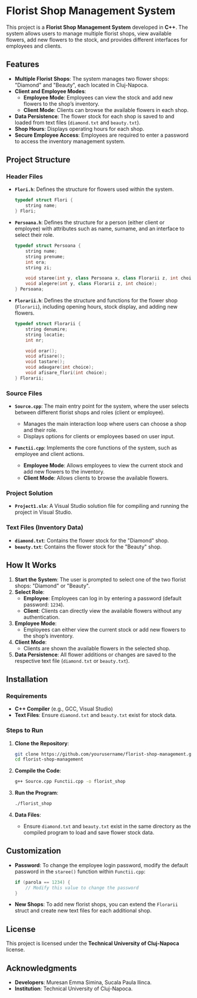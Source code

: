 # Florist Shop Management System

This project is a **Florist Shop Management System** developed in **C++**. The system allows users to manage multiple florist shops, view available flowers, add new flowers to the stock, and provides different interfaces for employees and clients.

## Features

- **Multiple Florist Shops**: The system manages two flower shops: "Diamond" and "Beauty", each located in Cluj-Napoca.
- **Client and Employee Modes**: 
  - **Employee Mode**: Employees can view the stock and add new flowers to the shop’s inventory.
  - **Client Mode**: Clients can browse the available flowers in each shop.
- **Data Persistence**: The flower stock for each shop is saved to and loaded from text files (`diamond.txt` and `beauty.txt`).
- **Shop Hours**: Displays operating hours for each shop.
- **Secure Employee Access**: Employees are required to enter a password to access the inventory management system.

## Project Structure

### Header Files

- **`Flori.h`**: Defines the structure for flowers used within the system.
    ```cpp
    typedef struct Flori {
        string name;
    } Flori;
    ```

- **`Persoana.h`**: Defines the structure for a person (either client or employee) with attributes such as name, surname, and an interface to select their role.
    ```cpp
    typedef struct Persoana {
        string nume;
        string prenume;
        int ora;
        string zi;

        void staree(int y, class Persoana x, class Florarii z, int choice);
        void alegere(int y, class Florarii z, int choice);
    } Persoana;
    ```

- **`Florarii.h`**: Defines the structure and functions for the flower shop (`Florarii`), including opening hours, stock display, and adding new flowers.
    ```cpp
    typedef struct Florarii {
        string denumire;
        string locatie;
        int nr;

        void orar();
        void afisare();
        void tastare();
        void adaugare(int choice);
        void afisare_flori(int choice);
    } Florarii;
    ```

### Source Files

- **`Source.cpp`**: The main entry point for the system, where the user selects between different florist shops and roles (client or employee).
    - Manages the main interaction loop where users can choose a shop and their role.
    - Displays options for clients or employees based on user input.

- **`Functii.cpp`**: Implements the core functions of the system, such as employee and client actions.
    - **Employee Mode**: Allows employees to view the current stock and add new flowers to the inventory.
    - **Client Mode**: Allows clients to browse the available flowers.

### Project Solution

- **`Project1.sln`**: A Visual Studio solution file for compiling and running the project in Visual Studio.

### Text Files (Inventory Data)

- **`diamond.txt`**: Contains the flower stock for the "Diamond" shop.
- **`beauty.txt`**: Contains the flower stock for the "Beauty" shop.

## How It Works

1. **Start the System**: The user is prompted to select one of the two florist shops: "Diamond" or "Beauty".
2. **Select Role**:
    - **Employee**: Employees can log in by entering a password (default password: `1234`).
    - **Client**: Clients can directly view the available flowers without any authentication.
3. **Employee Mode**: 
    - Employees can either view the current stock or add new flowers to the shop’s inventory.
4. **Client Mode**: 
    - Clients are shown the available flowers in the selected shop.
5. **Data Persistence**: All flower additions or changes are saved to the respective text file (`diamond.txt` or `beauty.txt`).

## Installation

### Requirements

- **C++ Compiler** (e.g., GCC, Visual Studio)
- **Text Files**: Ensure `diamond.txt` and `beauty.txt` exist for stock data.

### Steps to Run

1. **Clone the Repository**:
    ```bash
    git clone https://github.com/yourusername/florist-shop-management.git
    cd florist-shop-management
    ```

2. **Compile the Code**:
    ```bash
    g++ Source.cpp Functii.cpp -o florist_shop
    ```

3. **Run the Program**:
    ```bash
    ./florist_shop
    ```

4. **Data Files**:
    - Ensure `diamond.txt` and `beauty.txt` exist in the same directory as the compiled program to load and save flower stock data.


## Customization

- **Password**: To change the employee login password, modify the default password in the `staree()` function within `Functii.cpp`:
    ```cpp
    if (parola == 1234) {
        // Modify this value to change the password
    }
    ```

- **New Shops**: To add new florist shops, you can extend the `Florarii` struct and create new text files for each additional shop.

## License

This project is licensed under the **Technical University of Cluj-Napoca** license. 

## Acknowledgments

- **Developers**: Muresan Emma Simina, Sucala Paula Ilinca.
- **Institution**: Technical University of Cluj-Napoca.

